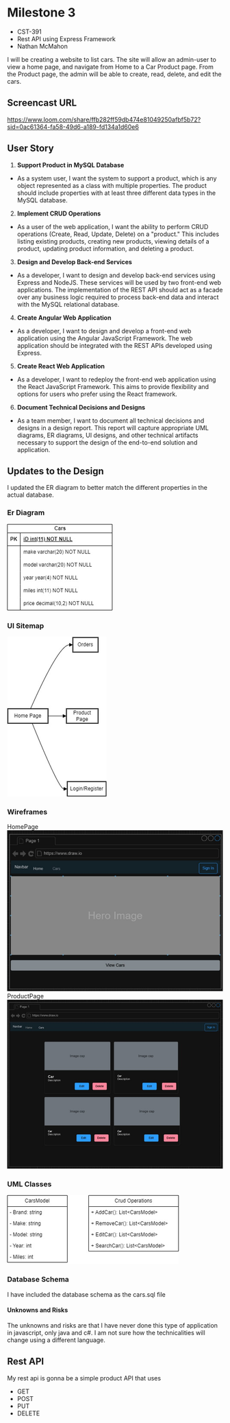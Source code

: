 # Milestone 3
- CST-391
- Rest API using Express Framework
- Nathan McMahon

I will be creating a website to list cars. The site will allow an admin-user to view a home page, and navigate from Home to a Car Product page. From the Product page, the admin will be able to create, read, delete, and edit the cars. 

## Screencast URL
https://www.loom.com/share/ffb282ff59db474e81049250afbf5b72?sid=0ac61364-fa58-49d6-a189-fd134a1d60e6 

## User Story
1. **Support Product in MySQL Database**
 - As a system user, I want the system to support a product, which is any object represented as a class with multiple properties. The product should include properties with at least three different data types in the MySQL database.
 2. **Implement CRUD Operations**
 - As a user of the web application, I want the ability to perform CRUD operations (Create, Read, Update, Delete) on a "product." This includes listing existing products, creating new products, viewing details of a product, updating product information, and deleting a product.
 3. **Design and Develop Back-end Services**
 - As a developer, I want to design and develop back-end services using Express and NodeJS. These services will be used by two front-end web applications. The implementation of the REST API should act as a facade over any business logic required to process back-end data and interact with the MySQL relational database.
 4. **Create Angular Web Application**
 - As a developer, I want to design and develop a front-end web application using the Angular JavaScript Framework. The web application should be integrated with the REST APIs developed using Express.
 5. **Create React Web Application**
 - As a developer, I want to redeploy the front-end web application using the React JavaScript Framework. This aims to provide flexibility and options for users who prefer using the React framework.
 6. **Document Technical Decisions and Designs**
 - As a team member, I want to document all technical decisions and designs in a design report. This report will capture appropriate UML diagrams, ER diagrams, UI designs, and other technical artifacts necessary to support the design of the end-to-end solution and application.

 ## Updates to the Design
 I updated the ER diagram to better match the different properties in the actual database. 

 ### Er Diagram
 ![erDiagram](cars.jpg)
 ### UI Sitemap
 ![siteMap](carsSiteMap.jpg)
 ### Wireframes
 HomePage
 ![homePage](homePage.jpg)
 ProductPage
 ![productPage](productPage.jpg)

 ### UML Classes
 ![uml](carsUML.jpg)

 ### Database Schema
 I have included the database schema as the cars.sql file

 #### Unknowns and Risks
 The unknowns and risks are that I have never done this type of application in javascript, only java and c#. I am not sure how the technicalities will change using a different language.

 ## Rest API
 My rest api is gonna be a simple product API that uses

 - GET
 - POST
 - PUT
 - DELETE